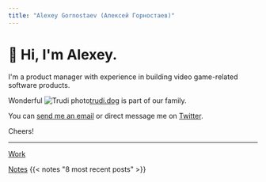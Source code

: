 ```yaml
---
title: "Alexey Gornostaev (Алексей Горностаев)"
---
```


# 👋 Hi, I'm Alexey. 

I'm a product manager with experience in building video game-related software products. 

Wonderful ![Trudi photo](/img/trudi.jpg)[trudi.dog](http://trudi.dog) is part of our family.

You can [send me an email](mailto:me@alexey.is) or direct message me on [Twitter](https://twitter.com/#!/accujazz).

Cheers!

---

[Work](/work)

[Notes](/posts)
{{< notes "8 most recent posts" >}}